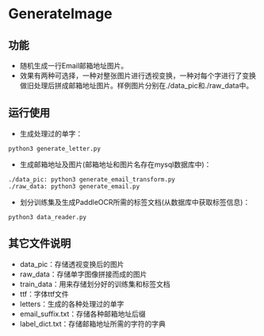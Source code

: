 #  GenerateImage

## 功能

- 随机生成一行Email邮箱地址图片。
- 效果有两种可选择，一种对整张图片进行透视变换，一种对每个字进行了变换做旧处理后拼成邮箱地址图片。样例图片分别在./data_pic和./raw_data中。

## 运行使用

- 生成处理过的单字：

~~~Shell
python3 generate_letter.py
~~~

- 生成邮箱地址及图片(邮箱地址和图片名存在mysql数据库中)：

~~~shell
./data_pic: python3 generate_email_transform.py
./raw_data: python3 generate_email.py
~~~

- 划分训练集及生成PaddleOCR所需的标签文档(从数据库中获取标签信息)：

~~~Shell
python3 data_reader.py
~~~

## 其它文件说明

- data_pic：存储透视变换后的图片
- raw_data：存储单字图像拼接而成的图片
- train_data：用来存储划分好的训练集和标签文档
- ttf：字体ttf文件
- letters：生成的各种处理过的单字
- email_suffix.txt：存储各种邮箱地址后缀
- label_dict.txt：存储邮箱地址所需的字符的字典

